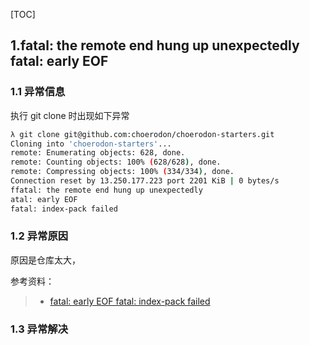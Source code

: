 [TOC]



## 1.fatal: the remote end hung up unexpectedly  fatal: early EOF 

### 1.1 异常信息

执行 git clone 时出现如下异常

```bash
λ git clone git@github.com:choerodon/choerodon-starters.git
Cloning into 'choerodon-starters'...
remote: Enumerating objects: 628, done.
remote: Counting objects: 100% (628/628), done.
remote: Compressing objects: 100% (334/334), done.
Connection reset by 13.250.177.223 port 2201 KiB | 0 bytes/s
ffatal: the remote end hung up unexpectedly
atal: early EOF
fatal: index-pack failed
```



### 1.2 异常原因

原因是仓库太大，



参考资料：

> - [fatal: early EOF fatal: index-pack failed](https://stackoverflow.com/questions/21277806/fatal-early-eof-fatal-index-pack-failed)





### 1.3 异常解决

















